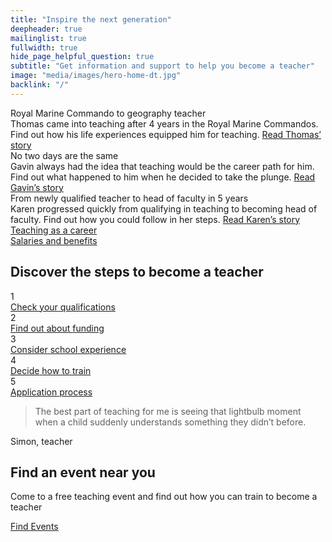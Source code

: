 ```yaml
---
title: "Inspire the next generation"
deepheader: true
mailinglist: true
fullwidth: true
hide_page_helpful_question: true
subtitle: "Get information and support to help you become a teacher"
image: "media/images/hero-home-dt.jpg"
backlink: "/"
---
```


<div class="featured-content__items container-1000">
    <div class="featured-content__item">
        <span class="featured-content__title">Royal Marine Commando to geography teacher</span>
        <div class="featured-content__image" style="background-image: url('assets/images/thomas-home.jpg')"></div>
        <div class="featured-content__content">
            <span>Thomas came into teaching after 4 years in the Royal Marine Commandos. Find out how his life experiences equipped him for teaching.</span>
            <a class="featured-content__link" href="/life-as-a-teacher/my-story-into-teaching/career-changers/royal-marine-commando-to-geography-teacher">Read Thomas’ story</a>
        </div>
    </div>
    <div class="featured-content__item">
        <span class="featured-content__title">No two days are the same</span>
        <div class="featured-content__image" style="background-image: url('assets/images/gavin-home.jpg')"></div>
        <div class="featured-content__content">
            <span>Gavin always had the idea that teaching would be the career path for him.  Find out what happened to him when he decided to take the plunge.</span>
            <a class="featured-content__link" href="/life-as-a-teacher/my-story-into-teaching/making-a-difference/no-two-days-are-the-same">Read Gavin’s story</a>
        </div>
    </div>
    <div class="featured-content__item">
        <span class="featured-content__title">From newly qualified teacher to head of faculty in 5 years</span>
        <div class="featured-content__image" style="background-image: url('assets/images/karen-f-home.jpg')"></div>
        <div class="featured-content__content">
            <span>Karen progressed quickly from qualifying in teaching to becoming head of faculty.  Find out how you could follow in her steps. </span>
            <a class="featured-content__link" href="/life-as-a-teacher/my-story-into-teaching/career-progression/newly-qualified-to-head-of-faculty">Read Karen’s story </a>
        </div>
    </div>
</div>

<div class="cta-links container-1000">
    <a class="cta-link" href="/life-as-a-teacher">
        <div class="cta-link__img" style="background-image: url(assets/images/piclink1.png)">
            <span class="cta-link__label">Teaching as a career</span>
        </div>
    </a>
    <a class="cta-link" href="/life-as-a-teacher">
        <div class="cta-link__img" style="background-image: url(assets/images/piclink2.png)">
            <span class="cta-link__label">Salaries and benefits</span>
        </div>
    </a>
</div>

<div class="steps-home">
    <div class="container-1000">
        <div class="steps-home__inner">
            <h2 class="strapline">Discover the steps to become a teacher</h2>
            <div class="steps__wrapper">
                <div class="steps__step">
                        <div class="steps__number"><span>1</span></div>
                        <a href="/steps-to-become-a-teacher" class="steps__link">
                            <span>Check your</span>
                            <span><span>qualifications</span></span>
                        </a>
                    </div>
                    <div class="steps__step">
                        <div class="steps__number"><span>2</span></div>
                        <a href="/steps-to-become-a-teacher#step-2" class="steps__link">
                            <span>Find out</span>
                            <span>about <span>funding</span></span>
                        </a>
                    </div>
                    <div class="steps__step">
                        <div class="steps__number"><span>3</span></div>
                        <a href="/steps-to-become-a-teacher#step-3" class="steps__link">
                            <span>Consider</span>
                            <span>school <span>experience</span></span>
                        </a>
                    </div>
                    <div class="steps__step">
                        <div class="steps__number"><span>4</span></div>
                        <a href="/steps-to-become-a-teacher#step-4" class="steps__link">
                            <span>Decide</span>
                            <span>how to <span>train</span></span>
                        </a>
                    </div>
                    <div class="steps__step">
                        <div class="steps__number"><span>5</span></div>
                        <a href="/steps-to-become-a-teacher#step-5" class="steps__link">
                            <span>Application</span>
                            <span><span>process</span></span>
                        </a>
                    </div>
            </div>
        </div>
    </div>
</div>

<div class="home-quote">
    <div class="container-1000">
        <div class="home-quote__text">
            <blockquote class="home-quote__quote">The best part of teaching for me is seeing that lightbulb moment when a child suddenly understands something they didn’t before.</blockquote>
            <span class="home-quote__citation">Simon, teacher</span>
        </div>
    </div>
    <div class="home-quote__img" style="background-image: url('assets/images/home-quote.jpg')"></div>
</div>

<div class="container-1000">
    <div class="featured-content__item-wide">
        <div class="featured-content__item-wide__image" style="background-image: url('assets/images/map.png')">
            <div class="icon-pin-large"></div>
        </div>
        <div class="featured-content__item-wide__right">
            <h2 class="strapline strapline--overlap">Find an event near you</h2>
            <div class="featured-content__item-wide__content">
                <p>Come to a free teaching event and find out how you can train to become a teacher</p>
                <a class="featured-content__item-wide__link" href="/events">Find Events</a>
            </div>
        </div>
    </div>
</div>



